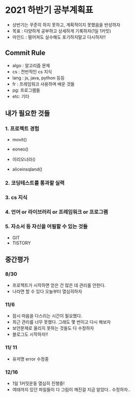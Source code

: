 # 2021 하반기 공부계획표

- 상반기는 꾸준히 하지 못하고, 계획적이지 못했음을 반성하자
- 목표 : 다양하게 공부하고 상세하게 기록하자(1일 1커밋)
- 마인드 : 떨어져도 실수해도 포기하지말고 다시하자!!



## Commit Rule

- algo : 알고리즘 문제
- cs : 전반적인  cs 지식
- lang : js, java, python 등등
- fr : 프레임워크 사용하며 배운 것들
- pg: 프로그램들
- etc: 기타



## 내가 필요한 것들

### 1. 프로젝트 경험

 - movit()

 - eoneo()

 - 이리오너라()

 - aliceinsqland()

   

### 2. 코딩테스트를 통과할 실력



### 3. cs 지식



### 4. 언어 or 라이브러리 or 프레임워크 or 프로그램



### 5. 자소서 등 자신을 어필할 수 있는 것들

- GIT
- TISTORY



## 중간평가

### 8/30

- 프로젝트가 시작하면 얻은 건 많은 데 관리를 안한다.
- 나라면 할 수 있다 오늘부터 열심히하자

### 11/6

- 잠시 마음을 다스리는 시간이 필요했다.
- 최근 관리를 너무 못했다. 그래도 몇 번이고 다시 해보자
- 보안문제로 올리지 못하는 것들도 다 수정하자
- 블로그도 시작하자!!

### 11/ 11

- 유저명 error 수정중

### 12/16

- 1일 1커밋운동 열심히 진행중!
- 여태까지 있던 파일들이 다 그림이 깨진걸 지금 알았다.. 수정하자..